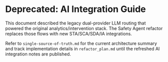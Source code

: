 # Deprecated: AI Integration Guide

This document described the legacy dual-provider LLM routing that powered the original analytics/intervention stack. The Safety Agent refactor replaces those flows with new STA/SCA/SDA/IA integrations.

Refer to `single-source-of-truth.md` for the current architecture summary and track implementation details in `refactor_plan.md` until the refreshed AI integration notes are published.
